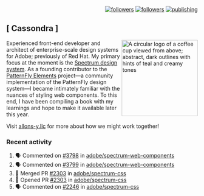 <p align="right"><a rel="me" href="https://front-end.social/@castastrophe">
    <img alt="followers" title="Follow me on Mastodon" src="https://img.shields.io/mastodon/follow/109297102751309835?domain=https%3A%2F%2Ffront-end.social&label=Follow&logo=mastodon&logoColor=white&style=for-the-badge&labelColor=008080&color=006969"/></a>
  <a href="https://codepen.io/castastrophe/">
    <img alt="followers" title="Follow me on CodePen" src="https://img.shields.io/badge/16-1?color=640464&labelColor=7c007c&style=for-the-badge&logo=codepen&label=Follow"/></a>
<a href="https://castastrophe.medium.com/">
    <img alt="publishing" title="View articles on Medium" src="https://img.shields.io/badge/107-1?color=666&labelColor=444&label=subscribe&logo=medium&logoColor=white&style=for-the-badge"/></a>
</p>

## [&nbsp;Cassondra&nbsp;]

<img align="right" src="https://github-production-user-asset-6210df.s3.amazonaws.com/1840295/253016758-ba468774-1cd3-42c2-8f43-947b5eeb5edf.png" height="200" alt="A circular logo of a coffee cup viewed from above; abstract, dark outlines with hints of teal and creamy tones">

Experienced front-end developer and architect of enterprise-scale design systems for Adobe; previously of Red Hat. My primary focus at the moment is the [Spectrum design system](https://github.com/adobe/spectrum-css). As a founding contributor to the [PatternFly&nbsp;Elements](https://github.com/patternfly/patternfly-elements) project&mdash;a community implementation of the PatternFly design system&mdash;I became intimately familiar with the nuances of styling web components. To this end, I have been compiling a book with my learnings and hope to make it available later this year.

Visit [allons-y.llc](http://allons-y.llc/) for more about how we might work together!

### Recent activity

<!--START_SECTION:activity-->
1. 🗣 Commented on [#3798](https://github.com/adobe/spectrum-web-components/pull/3798#issuecomment-1814278054) in [adobe/spectrum-web-components](https://github.com/adobe/spectrum-web-components)
2. 🗣 Commented on [#3799](https://github.com/adobe/spectrum-web-components/pull/3799#issuecomment-1814267518) in [adobe/spectrum-web-components](https://github.com/adobe/spectrum-web-components)
3. 🎉 Merged PR [#2303](https://github.com/adobe/spectrum-css/pull/2303) in [adobe/spectrum-css](https://github.com/adobe/spectrum-css)
4. 💪 Opened PR [#2303](https://github.com/adobe/spectrum-css/pull/2303) in [adobe/spectrum-css](https://github.com/adobe/spectrum-css)
5. 🗣 Commented on [#2246](https://github.com/adobe/spectrum-css/pull/2246#issuecomment-1812688633) in [adobe/spectrum-css](https://github.com/adobe/spectrum-css)
<!--END_SECTION:activity-->
